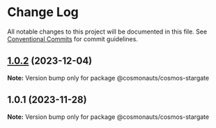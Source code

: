 # Change Log

All notable changes to this project will be documented in this file.
See [Conventional Commits](https://conventionalcommits.org) for commit guidelines.

## [1.0.2](https://github.com/cosmology-tech/sign/compare/@cosmonauts/cosmos-stargate@1.0.1...@cosmonauts/cosmos-stargate@1.0.2) (2023-12-04)

**Note:** Version bump only for package @cosmonauts/cosmos-stargate

## 1.0.1 (2023-11-28)

**Note:** Version bump only for package @cosmonauts/cosmos-stargate
